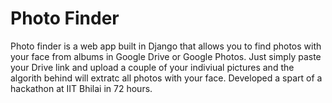 # Photo Finder

Photo finder is a web app built in Django that allows you to find photos with your face from albums in Google Drive or Google Photos.
Just simply paste your Drive link and upload a couple of your indiviual pictures and the algorith behind will extratc all photos with your face. Developed a spart of a hackathon at IIT Bhilai in 72 hours.

